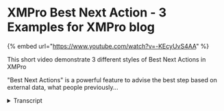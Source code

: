 # XMPro Best Next Action - 3 Examples for XMPro blog
{% embed url="https://www.youtube.com/watch?v=-KEcyUvS4AA" %}



This short video demonstrate 3 different styles of Best Next Actions in XMPro

"Best Next Actions" is a powerful feature to advise the best step based on external data, what people previously...
<details>
<summary>Transcript</summary>This short video demonstrate 3 different styles of Best Next Actions in XMPro

"Best Next Actions" is a powerful feature to advise the best step based on external data, what people previously...
in this short video I will demonstrate

three different styles of best next

actions in XM Pro I'm currently logged

in as Tim Clark who's the sales manager

and if I look at Tim's to-do list or

task list under the market and sell

products and services

category you'll see that there are

currently two transactions waiting for

him to do two items requiring his

attention

Tim can have a look and see how it got

to him so in the order Trail as it

builds up the order Trail he can see

that it was started by Keith and went on

to Jim and it even includes the XM Pro

social discussions component this is

covered in a different video and I

suggest that you have a look at that in

terms of how discussions can be part of

the transactional order Trail to get

back to the best next actions Tim Needs

to decide on one of the four options on

the right hand inside exm Pros

event-based architecture allows you to

call events like these independently and

they are not wired together at the back

through

workflow now we can embed what we call

inflight analytics to use exm Pro

transactional information or to use

third party transactional information to

help you with the decision so this

information can come from exm Pro

information or any third party business

bus application that you may have

another way of providing some decision

support is to provide some process goals

now these goals follow the process as it

steps through the transaction in this

instance we're looking at information

from the Erp budget to see where we are

currently with our sales um for the

quarter for example and we're also

looking at what is our Prospect pipeline

look like from the external CRM solution

once again this can be ex prob based

information or it can be external

information that will help you with

deciding on what what the next step is

the last component and we will show you

three different examples of this B next

is to look at what the system tells you

what the best next action is and in this

instance it looks at the previous

occurrences this is a simple algorithm a

simple formula it just looks at what

people did before me and out of the 250

odd transactions in here I can see that

the advised action is to do a legal

review so that will allow me if I'm a

new employee or someone uh that needs

guidance that that doesn't know any

other context or don't have any other

information to choose a legal review the

system doesn't make the decision for you

it purely advises what you should do

next because you may still have

information at hand that

will for take you to either do a finance

check or to do recasting you may have

heard something around the credit status

of the customer and decide to look at a

credit check rather than to do a legal

review let's look at another example a

different style example and in this

instance I'm going to log in as John

Smith and John has a different if I look

at his

cases under Life Sciences he's got a

completely different style so in this

instance there's donor verified donor

information this is in the medical area

or uh uh life sciences area and in this

instance when we look at his best next

action so he's got certain information

here and based on that it's either refer

to a specialist um approve the

enrollment get more information or

reject it so his best next action based

on information that is currently filled

in on the screen there's a risk rating

calculation that we do so this best next

action is algorithm driv

driven and the algorithm will

then determine what the current risk

profile is based on a number of

parameters and it also tells us if we

look at a th transactions that happened

before this if we look at the history

only

9.73% of users were approved for this so

based on the risk profile and the trend

of this not being approved the best next

action once again is uh suggested not

enforced so in this instance it is

reject enrollment there might still be

contextual information information that

this case officer knows and as a result

of that they may want to refer it to a

specialist rather to than to reject it

outright so that is the second example

of best next action the last example

example that I'd like to show

you is and you can log in with any one

of the providers I just use the exm pro

authentication for the

demonstration so if I log in as Ted Ted

is a financial manager and he has got a

task waiting for him around procurement

so there's author uh approval uh for a

new supplier and in this instance we

actually we've done a ofac review in

terms of the foreign individuals looking

at some a new supplier that we want to

do business with and in this instance

there was a initial lodgment of the

request and some of the information that

have come back from the web services

search that we've done against the ofac

database has returned some information

now this is not a direct match so in

this instance it was referred to um Ted

to have a review and what Ted will do is

run through a

algorithm uh uh sort of a best practices

and and there's certain information that

based on the correctness of the

information he will answer yes or no yes

or no and if for example if he answers

yes it will direct him to request a

concession suggest that if I go back and

I say no and I say yes over here it will

say report to the ofac hotline so that's

the other one or if that is a no you

will see that this is approved for

onboarding so you can put a logical

algorithm here as well it doesn't just

have to be databased it can help as a

decision support system for someone to

decide what the next best action is

thank you very much for your time and I

hope to see you in one of our other

videos
</details>